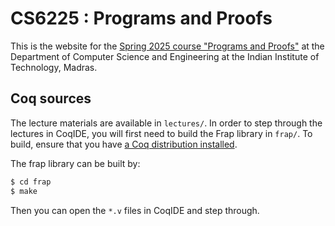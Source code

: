 # CS6225 : Programs and Proofs

This is the website for the [Spring 2025 course "Programs and
Proofs"](https://kcsrk.info/cs6225_s25_iitm) at the Department of Computer
Science and Engineering at the Indian Institute of Technology, Madras.

## Coq sources

The lecture materials are available in `lectures/`. In order to step through the
lectures in CoqIDE, you will first need to build the Frap library in `frap/`. To
build, ensure that you have [a Coq distribution
installed](https://kcsrk.info/cs6225_s25_iitm/resources/). 

The frap library can be built by:

```bash
$ cd frap
$ make
```

Then you can open the `*.v` files in CoqIDE and step through. 
